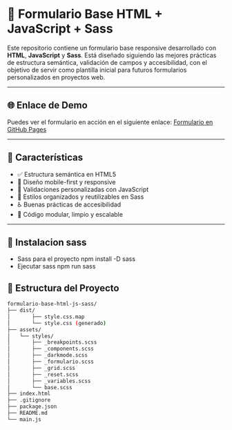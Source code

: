 # 📄 Formulario Base HTML + JavaScript + Sass

Este repositorio contiene un formulario base responsive desarrollado con **HTML**, **JavaScript** y **Sass**. Está diseñado siguiendo las mejores prácticas de estructura semántica, validación de campos y accesibilidad, con el objetivo de servir como plantilla inicial para futuros formularios personalizados en proyectos web.

---

## 🌐 Enlace de Demo

Puedes ver el formulario en acción en el siguiente enlace: [Formulario en GitHub Pages](https://hectorjaviermorenoh.github.io/formulario-base-html-js-sass/formulario.html)

---

## 🚀 Características

- ✅ Estructura semántica en HTML5
- 📱 Diseño mobile-first y responsive
- 🧪 Validaciones personalizadas con JavaScript
- 🎨 Estilos organizados y reutilizables en Sass
- ♿ Buenas prácticas de accesibilidad
- 🧼 Código modular, limpio y escalable

---

## 🚀 Instalacion sass
 - Sass para el proyecto npm install -D sass
 - Ejecutar sass  npm run sass

## 📁 Estructura del Proyecto

```bash
formulario-base-html-js-sass/
├── dist/
│       ├── style.css.map
│       └── style.css (generado)
├── assets/
│   └── styles/
│       ├── _breakpoints.scss
│       ├── _components.scss
│       ├── _darkmode.scss
│       ├── _formulario.scss
│       ├── _grid.scss
│       ├── _reset.scss
│       ├── _variables.scss
│       └── base.scss
├── index.html
├── .gitignore
├── package.json
├── README.md
└── main.js


